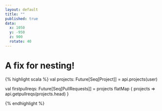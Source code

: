 ```yaml
---
layout: default
title: ""
published: true
data:
  x: 1050
  y: -950
  z: 900
  rotate: 40
---
```


# A fix for nesting! #

{% highlight scala %}
val projects: Future[Seq[Project]] =
  api.projects(user)

val firstpullreqs: Future[Seq[PullRequests]] =
  projects flatMap { projects =>
    api.getpullreqs(projects.head)
  }

{% endhighlight %}